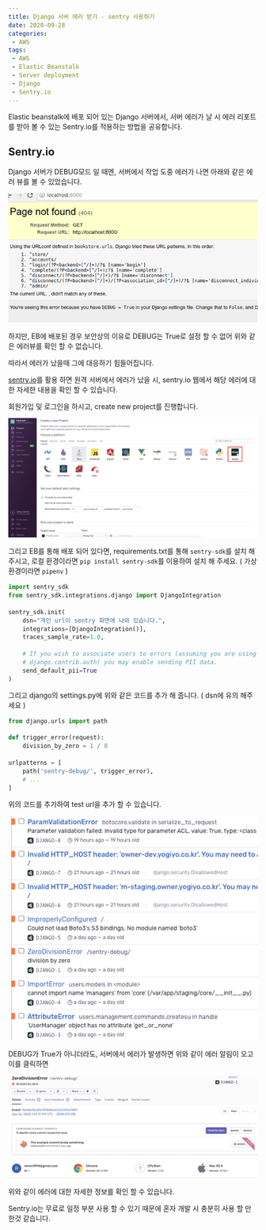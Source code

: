 ```yaml
---
title: Django 서버 에러 받기 - sentry 사용하기
date: 2020-09-28
categories:
 - AWS
tags:
 - AWS
 - Elastic Beanstalk
 - Server deployment
 - Django
 - Sentry.io
---
```


Elastic beanstalk에 배포 되어 있는 Django 서버에서, 서버 에러가 날 시 에러 리포트를 받아 볼 수 있는 Sentry.io를 적용하는 방법을 공유합니다.

<!-- more -->

## Sentry.io

Django 서버가 DEBUG모드 일 때엔, 서버에서 작업 도중 에러가 나면 아래와 같은 에러 뷰를 볼 수 있었습니다. 

![pic1.png](/assets/images/posts/2020-09-28-django-sentry/pic1.png)

하지만, EB에 배포된 경우 보안상의 이유로 DEBUG는 True로 설정 할 수 없어 위와 같은 에러뷰를 확인 할 수 없습니다. 

따라서 에러가 났을때 그에 대응하기 힘들어집니다. 

[sentry.io](https://sentry.io/welcome/)를 활용 하면 원격 서버에서 에러가 났을 시, sentry.io 웹에서 해당 에러에 대한 자세한 내용을 확인 할 수 있습니다.

회원가입 및 로그인을 하시고, create new project를 진행합니다.

![pic2.png](/assets/images/posts/2020-09-28-django-sentry/pic2.png)

그리고 EB를 통해 배포 되어 있다면, requirements.txt를 통해 `sentry-sdk`를 설치 해 주시고, 로컬 환경이라면 `pip install sentry-sdk`를 이용하여 설치 해 주세요. ( 가상환경이라면 `pipenv` )

```python
import sentry_sdk
from sentry_sdk.integrations.django import DjangoIntegration

sentry_sdk.init(
    dsn="개인 url이 sentry 화면에 나와 있습니다.",
    integrations=[DjangoIntegration()],
    traces_sample_rate=1.0,

    # If you wish to associate users to errors (assuming you are using
    # django.contrib.auth) you may enable sending PII data.
    send_default_pii=True
)
```

그리고 django의 settings.py에 위와 같은 코드를 추가 해 줍니다. ( dsn에 유의 해주세요 )

```python
from django.urls import path

def trigger_error(request):
    division_by_zero = 1 / 0

urlpatterns = [
    path('sentry-debug/', trigger_error),
    # ...
]
```

위의 코드를 추가하여 test url을 추가 할 수 있습니다. 

![pic3.png](/assets/images/posts/2020-09-28-django-sentry/pic3.png)

DEBUG가 True가 아니더라도, 서버에서 에러가 발생하면 위와 같이 에러 알림이 오고 이를 클릭하면 

![pic4.png](/assets/images/posts/2020-09-28-django-sentry/pic4.png)

위와 같이 에러에 대한 자세한 정보를 확인 할 수 있습니다. 

Sentry.io는 무료로 일정 부분 사용 할 수 있기 때문에 혼자 개발 시 충분히 사용 할 만 한것 같습니다. 